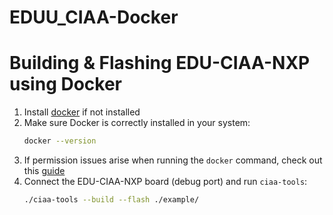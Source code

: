 # EDUU_CIAA-Docker

# Building & Flashing EDU-CIAA-NXP using Docker
1. Install [docker][docker] if not installed
1. Make sure Docker is correctly installed in your system:
    ```sh
    docker --version
    ```
1. If permission issues arise when running the `docker` command, check out this  [guide][sudoless]
1. Connect the EDU-CIAA-NXP board (debug port) and run `ciaa-tools`:
    ```sh
    ./ciaa-tools --build --flash ./example/
    ```

[docker]: https://get.docker.com/
[sudoless]: https://docs.docker.com/engine/install/linux-postinstall/#manage-docker-as-a-non-root-user
